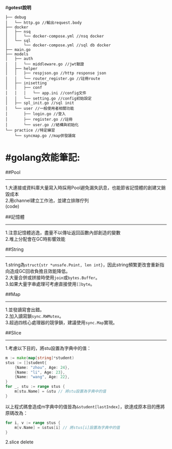 #**gotest說明**
```
├── debug
│   └── http.go //輸出request.body
├── docker
│   ├── nsq
│   │   └── docker-compose.yml //nsq docker
│   └── sql
│       └── docker-compose.yml //sql db docker
├── main.go
├── models
│   ├── auth
│   │   └── middleware.go //jwt驗證
│   ├── helper
│   │   ├── respjson.go //http response json
│   │   └── router_register.go //註冊route
│   ├── inisetting 
│   │   ├── conf
│   │   │   └── app.ini //config文件
│   │   └── setting.go //config初始設定
│   ├── spl_init.go //sql init
│   └── user //一般使用者相關功能
│       ├── login.go //登入
│       ├── register.go //註冊
│       └── user.go //結構與初始化
└── practice //特定練習
    └── syncmap.go //map併發讀寫
```


#**golang效能筆記:**
========================
##Pool<br>
________________________
1.大連接或資料庫大量寫入時採用Pool避免漏失訊息，也能節省記憶體的創建又銷毀成本<br>
2.用channel建立工作池，並建立排隊佇列<br>
(code)<br>

##記憶體<br>
________________________
1.注意記憶體逃逸，盡量不以傳址返回函數內部創造的變數<br>
2.堆上分配會在GC時影響效能<br>

##String<br>
________________________
1.string為`struct{str *unsafe.Point, len int}`，因此string頻繁更改會重新指向造成GC回收負擔且效能降低。<br>
2.大量合併或拼接時使用`join`或`bytes.Buffer`。<br>
3.如果大量字串處理可考慮直接使用`[]byte`。<br>

##Map<br>
________________________
1.並發讀寫會出錯。<br>
2.加入讀寫鎖`sync.RWMutex`。<br>
3.超過四核心處理器的競爭鎖，建議使用`sync.Map`實現。<br>

##Slice<br>
________________________
1.考慮以下目的，將stu設置為字典中的值：<br>
```go
m := make(map[string]*student)
stus := []student{
    {Name: "zhou", Age: 24},
    {Name: "li", Age: 23},
    {Name: "wang", Age: 22},
}
for _, stu := range stus {
    m[stu.Name] = &stu // 將stu設置為字典中的值
}
```
以上程式碼會造成m字典中的值皆為`&student[lastIndex]`，欲達成原本目的應將原碼改為：<br>
```go
for i, v := range stus {
    m[v.Name] = &stus[i] // 將stus[i]設置為字典中的值
}
```
2.slice delete<br>